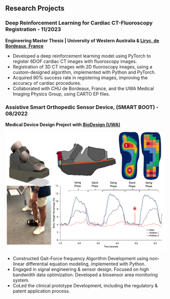 ## Research Projects 
### Deep Reinforcement Learning for Cardiac CT-Fluoroscopy Registration - 11/2023

**Engineering Master Thesis | University of Western Australia & [Liryc, de Bordeaux, France](https://www.ihu-liryc.fr/en/)**


- Developed a deep reinforcement learning model using PyTorch to register 6DOF cardiac CT images with fluoroscopy images.
- Registration of 3D CT images with 2D fluoroscopy images, using a custom-designed algorithm, implemented with Python and PyTorch.
- Acquired 90% success rate in registering images, improving the accuracy of cardiac procedures.
- Collaborated with CHU de Bordeaux, France, and the UWA Medical Imaging Physics Group, using CARTO EP files.




### Assistive Smart Orthopedic Sensor Device, (SMART BOOT) - 08/2022
**Medical Device Design Project with [BioDesign (UWA)](https://www.perthbiodesign.au)**


![alt text](assets/images/pls.png)


- Constructed Gait-Force frequency Algorithm Development using non-linear differential equation modeling, implemented with Python.
- Engaged in signal engineering & sensor design. Focused on high bandwidth data optimization. Developed a biosensor area monitoring system.
- CoLed the clinical prototype Development, including the regulatory & patent application process.
